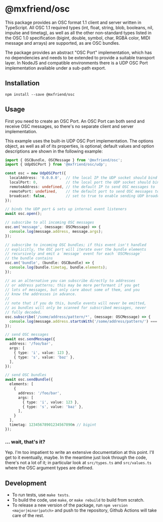 # @mxfriend/osc

This package provides an OSC format 1.1 client and server written in TypeScript.
All OSC 1.1 required types (int, float, string, blob, booleans, nil, impulse
and timetag), as well as all the other non-standard types listed in the OSC 1.0
specification (bigint, double, symbol, char, RGBA color, MIDI message and arrays)
are supported, as are OSC bundles.

The package provides an abstract "OSC Port" implementation, which has no dependencies
and needs to be extended to provide a suitable transport layer. In NodeJS and compatible
environments there is a UDP OSC Port implementation available under a sub-path export.

## Installation

```shell
npm install --save @mxfriend/osc
```

## Usage

First you need to create an OSC Port. An OSC Port can both send and receive OSC
messages, so there's no separate client and server implementation.

This example uses the built-in UDP OSC Port implementation. The options object,
as well as all of its properties, is optional; default values and option descriptions
are shown in the following example:

```typescript
import { OSCBundle, OSCMessage } from '@mxfriend/osc';
import { UdpOSCPort } from '@mxfriend/osc/udp';

const osc = new UdpOSCPort({
  localAddress: '0.0.0.0',  // the local IP the UDP socket should bind to; the default means all
  localPort: 0,             // the local port the UDP socket should bind to; 0 means random
  remoteAddress: undefined, // the default IP to send OSC messages to
  remotePort: undefined,    // the default port to send OSC messages to
  broadcast: false,         // set to true to enable sending UDP broadcasts
});

// binds the UDP port & sets up internal event listeners
await osc.open();

// subscribe to all incoming OSC messages
osc.on('message', (message: OSCMessage) => {
  console.log(message.address, message.args);
});

// subscribe to incoming OSC bundles; if this event isn't handled
// explicitly, the OSC port will iterate over the bundle elements
// recursively and emit a `message` event for each `OSCMessage`
// the bundle contains
osc.on('bundle', (bundle: OSCBundle) => {
  console.log(bundle.timetag, bundle.elements);
});

// as an alternative you can subscribe directly to addresses
// or address patterns; this may be more performant if you get
// lots of messages, but only care about some of them, and you
// know the addresses in advance.
//
// note that if you do this, bundle events will never be emitted,
// as bundles will only be scanned for subscribed messages, never
// fully decoded.
osc.subscribe('/some/address/pattern/*', (message: OSCMessage) => {
  console.log(message.address.startsWith('/some/address/pattern/') === true);
});

// send OSC messages
await osc.sendMessage({
  address: '/foo/bar',
  args: [
    { type: 'i', value: 123 },
    { type: 's', value: 'baz' },
  ],
});

// send OSC bundles
await osc.sendBundle({
  elements: [
    {
      address: '/foo/bar',
      args: [
        { type: 'i', value: 123 },
        { type: 's', value: 'baz' },
      ],
    }
  ],
  timetag: 12345678901234567890n // bigint
});
```

### ... wait, that's it?

Yep. I'm too impatient to write an extensive documentation at this point.
I'll get to it eventually, maybe. In the meantime just look through the code,
there's not a lot of it; in particular look at `src/types.ts` and `src/values.ts`
where the OSC argument types are defined.


## Development

 - To run tests, use `make tests`.
 - To build the code, use `make`, or `make rebuild` to build from scratch.
 - To release a new version of the package, run `npm version <major|minor|patch>`
   and push to the repository, Github Actions will take care of the rest.
